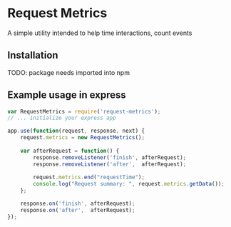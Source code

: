 # Request Metrics
A simple utility intended to help time interactions, count events

## Installation
TODO: package needs imported into npm

## Example usage in express

```javascript
var RequestMetrics = require('request-metrics');
// ... initialize your express app

app.use(function(request, response, next) {
    request.metrics = new RequestMetrics();
    
    var afterRequest = function() {
        response.removeListener('finish', afterRequest);
        response.removeListener('after',  afterRequest);
        
        request.metrics.end("requestTime");
        console.log("Request summary: ", request.metrics.getData());
    };

    response.on('finish', afterRequest);
    response.on('after',  afterRequest);
});
```
